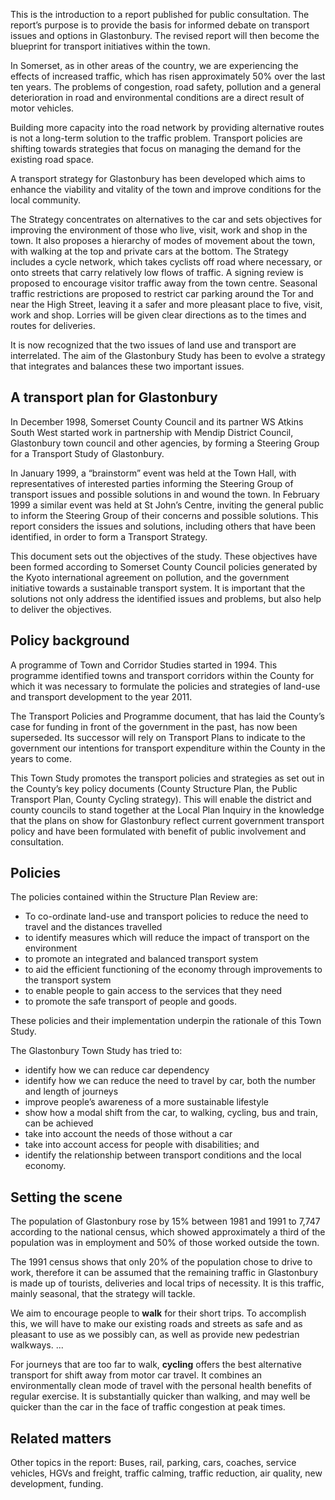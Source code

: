 <aside class="ednote">

This is the introduction to a report published for public consultation.
The report’s purpose is to provide the basis for informed debate on
transport issues and options in Glastonbury. The revised report will
then become the blueprint for transport initiatives within the town.

</aside>

In Somerset, as in other areas of the country, we are experiencing the
effects of increased traffic, which has risen approximately 50% over the
last ten years. The problems of congestion, road safety, pollution and a
general deterioration in road and environmental conditions are a direct
result of motor vehicles.

Building more capacity into the road network by providing alternative
routes is not a long-term solution to the traffic problem. Transport
policies are shifting towards strategies that focus on managing the
demand for the existing road space.

A transport strategy for Glastonbury has been developed which aims to
enhance the viability and vitality of the town and improve conditions
for the local community.

The Strategy concentrates on alternatives to the car and sets objectives
for improving the environment of those who live, visit, work and shop in
the town. It also proposes a hierarchy of modes of movement about the
town, with walking at the top and private cars at the bottom. The
Strategy includes a cycle network, which takes cyclists off road where
necessary, or onto streets that carry relatively low flows of traffic. A
signing review is proposed to encourage visitor traffic away from the
town centre. Seasonal traffic restrictions are proposed to restrict car
parking around the Tor and near the High Street, leaving it a safer and
more pleasant place to five, visit, work and shop. Lorries will be given
clear directions as to the times and routes for deliveries.

It is now recognized that the two issues of land use and transport are
interrelated. The aim of the Glastonbury Study has been to evolve a
strategy that integrates and balances these two important issues.

A transport plan for Glastonbury
--------------------------------

In December 1998, Somerset County Council and its partner WS Atkins
South West started work in partnership with Mendip District Council,
Glastonbury town council and other agencies, by forming a Steering Group
for a Transport Study of Glastonbury.

In January 1999, a “brainstorm” event was held at the Town Hall, with
representatives of interested parties informing the Steering Group of
transport issues and possible solutions in and wound the town. In
February 1999 a similar event was held at St John’s Centre, inviting the
general public to inform the Steering Group of their concerns and
possible solutions. This report considers the issues and solutions,
including others that have been identified, in order to form a Transport
Strategy.

This document sets out the objectives of the study. These objectives
have been formed according to Somerset County Council policies generated
by the Kyoto international agreement on pollution, and the government
initiative towards a sustainable transport system. It is important that
the solutions not only address the identified issues and problems, but
also help to deliver the objectives.

Policy background
-----------------

A programme of Town and Corridor Studies started in 1994. This programme
identified towns and transport corridors within the County for which it
was necessary to formulate the policies and strategies of land-use and
transport development to the year 2011.

The Transport Policies and Programme document, that has laid the
County’s case for funding in front of the government in the past, has
now been superseded. Its successor will rely on Transport Plans to
indicate to the government our intentions for transport expenditure
within the County in the years to come.

This Town Study promotes the transport policies and strategies as set
out in the County’s key policy documents (County Structure Plan, the
Public Transport Plan, County Cycling strategy). This will enable the
district and county councils to stand together at the Local Plan Inquiry
in the knowledge that the plans on show for Glastonbury reflect current
government transport policy and have been formulated with benefit of
public involvement and consultation.

Policies
--------

The policies contained within the Structure Plan Review are:

-   To co-ordinate land-use and transport policies to reduce the need to
    travel and the distances travelled
-   to identify measures which will reduce the impact of transport on
    the environment
-   to promote an integrated and balanced transport system
-   to aid the efficient functioning of the economy through improvements
    to the transport system
-   to enable people to gain access to the services that they need
-   to promote the safe transport of people and goods.

These policies and their implementation underpin the rationale of this
Town Study.

The Glastonbury Town Study has tried to:

-   identify how we can reduce car dependency
-   identify how we can reduce the need to travel by car, both the
    number and length of journeys
-   improve people’s awareness of a more sustainable lifestyle
-   show how a modal shift from the car, to walking, cycling, bus and
    train, can be achieved
-   take into account the needs of those without a car
-   take into account access for people with disabilities; and
-   identify the relationship between transport conditions and the local
    economy.

Setting the scene
-----------------

The population of Glastonbury rose by 15% between 1981 and 1991 to 7,747
according to the national census, which showed approximately a third of
the population was in employment and 50% of those worked outside the
town.

The 1991 census shows that only 20% of the population chose to drive to
work, therefore it can be assumed that the remaining traffic in
Glastonbury is made up of tourists, deliveries and local trips of
necessity. It is this traffic, mainly seasonal, that the strategy will
tackle.

We aim to encourage people to **walk** for their short trips. To
accomplish this, we will have to make our existing roads and streets as
safe and as pleasant to use as we possibly can, as well as provide new
pedestrian walkways. ...

For journeys that are too far to walk, **cycling** offers the best
alternative transport for shift away from motor car travel. It combines
an environmentally clean mode of travel with the personal health
benefits of regular exercise. It is substantially quicker than walking,
and may well be quicker than the car in the face of traffic congestion
at peak times.

Related matters
---------------

Other topics in the report: Buses, rail, parking, cars, coaches, service
vehicles, HGVs and freight, traffic calming, traffic reduction, air
quality, new development, funding.
